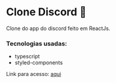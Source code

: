 # Clone Discord 🚀
  Clone do app do discord feito em ReactJs.

### Tecnologias usadas:

- typescript
- styled-components

Link para acesso: [aqui](https://loving-kare-79bd42.netlify.app/)

